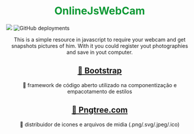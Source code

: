 <h1 style="text-align: center; color: #0f9936;">OnlineJsWebCam</h1>

<img src="https://img.shields.io/static/v1?label=Build&message=Build Process&color=7159c1&style=plastic&logo=ghost"/>
<img alt="GitHub deployments" src="https://img.shields.io/github/deployments/henrique-alons0/OnlineJsWebCam/main?style=plastic">

<p align="center">This is a simple resource in javascript to require your webcam and get snapshots pictures of him. With it you could register yout photographies and save in yout computer.</p>

<h2 align="center">
    <a href="https://getbootstrap.com/">🔗 Bootstrap</a>
</h2>
<p align="center">🚀 framework de código aberto utilizado na componentização e empacotamento de estilos</p>
<h2 align="center">
    <a href="https://.pngtree.com/so/camera">🔗 Pngtree.com</a>
</h2>
<p align="center">🚀 distribuidor de icones e arquivos de midia (.png/.svg/.jpeg/.ico)</p>
